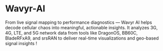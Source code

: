 # Wavyr-AI
From live signal mapping to performance diagnostics — Wavyr AI helps decode cellular chaos into meaningful, actionable insights. It analyzes 3G, 4G, LTE, and 5G network data from tools like DragonOS, BB60C, BladeRFxA9, and srsRAN to deliver real-time visualizations and geo-based signal insights !
